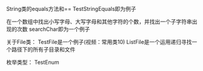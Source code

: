 String类的equals方法和==
TestStringEquals即为例子

在一个数组中找出小写字母、大写字母和其他字符的个数，并找出一个子字符串出现的次数
searchChar即为一个例子

关于File类：
TestFile是一个例子(视频：常用类10)
ListFile是一个运用递归寻找一个路径下的所有子目录和文件

枚举类型：
TestEnum

